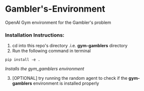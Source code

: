 # Gambler's-Environment
OpenAI Gym environment for the Gambler's problem

### Installation Instructions:
1. cd into this repo's directory .i.e. **gym-gamblers** directory
2. Run the following command in terminal
```console
pip install -e .
```
*Installs the gym_gamblers environment*

3. [OPTIONAL] try running the random agent to check if the **gym-gamblers** environment is installed properly
